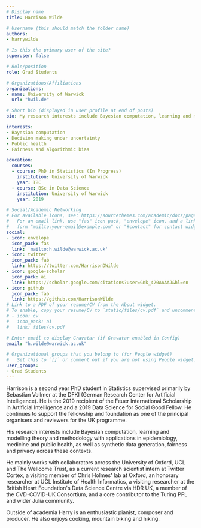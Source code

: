```yaml
---
# Display name
title: Harrison Wilde

# Username (this should match the folder name)
authors:
- harrywilde

# Is this the primary user of the site?
superuser: false

# Role/position
role: Grad Students

# Organizations/Affiliations
organizations:
- name: University of Warwick
  url: "hwil.de"

# Short bio (displayed in user profile at end of posts)
bio: My research interests include Bayesian computation, learning and modelling theory and methodology with applications in epidemiology, medicine and public health, as well as synthetic data generation, fairness and privacy across these contexts.

interests:
- Bayesian computation
- Decision making under uncertainty
- Public health
- Fairness and algorithmic bias

education:
  courses:
  - course: PhD in Statistics (In Progress)
    institution: University of Warwick
    year: TBC
  - course: BSc in Data Science
    institution: University of Warwick
    year: 2019

# Social/Academic Networking
# For available icons, see: https://sourcethemes.com/academic/docs/page-builder/#icons
#   For an email link, use "fas" icon pack, "envelope" icon, and a link in the
#   form "mailto:your-email@example.com" or "#contact" for contact widget.
social:
- icon: envelope
  icon_pack: fas
  link: 'mailto:h.wilde@warwick.ac.uk'
- icon: twitter
  icon_pack: fab
  link: https://twitter.com/HarrisonDWilde
- icon: google-scholar
  icon_pack: ai
  link: https://scholar.google.com/citations?user=GKk_420AAAAJ&hl=en
- icon: github
  icon_pack: fab
  link: https://github.com/HarrisonWilde
# Link to a PDF of your resume/CV from the About widget.
# To enable, copy your resume/CV to `static/files/cv.pdf` and uncomment the lines below.
# - icon: cv
#   icon_pack: ai
#   link: files/cv.pdf

# Enter email to display Gravatar (if Gravatar enabled in Config)
email: "h.wilde@warwick.ac.uk"

# Organizational groups that you belong to (for People widget)
#   Set this to `[]` or comment out if you are not using People widget.
user_groups:
- Grad Students
---
```


Harrison is a second year PhD student in Statistics supervised primarily by Sebastian Vollmer at the DFKI (German Research Center for Artificial Intelligence). He is the 2019 recipient of the Feuer International Scholarship in Artificial Intelligence and a 2019 Data Science for Social Good Fellow. He continues to support the fellowship and foundation as one of the principal organisers and reviewers for the UK programme.

His research interests include Bayesian computation, learning and modelling theory and methodology with applications in epidemiology, medicine and public health, as well as synthetic data generation, fairness and privacy across these contexts.

He mainly works with collaborators across the University of Oxford, UCL and The Wellcome Trust, as a current research scientist intern at Twitter Cortex, a visiting member of Chris Holmes' lab at Oxford, an honorary researcher at UCL Institute of Health Informatics, a visiting researcher at the British Heart Foundation's Data Science Centre via HDR UK, a member of the CVD-COVID-UK Consortium, and a core contributor to the Turing PPL and wider Julia community.

Outside of academia Harry is an enthusiastic pianist, composer and producer. He also enjoys cooking, mountain biking and hiking.
